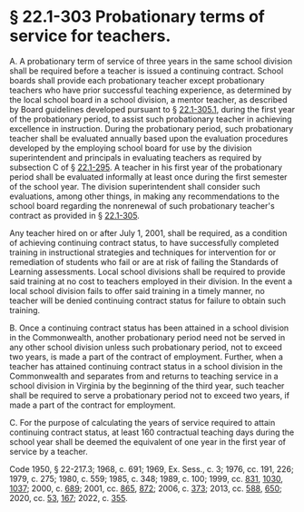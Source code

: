 # § 22.1-303 Probationary terms of service for teachers.

<p>A. A probationary term of service of three years in the same school division shall be required before a teacher is issued a continuing contract. School boards shall provide each probationary teacher except probationary teachers who have prior successful teaching experience, as determined by the local school board in a school division, a mentor teacher, as described by Board guidelines developed pursuant to § <a href='/vacode/22.1-305.1/'>22.1-305.1</a>, during the first year of the probationary period, to assist such probationary teacher in achieving excellence in instruction. During the probationary period, such probationary teacher shall be evaluated annually based upon the evaluation procedures developed by the employing school board for use by the division superintendent and principals in evaluating teachers as required by subsection C of § <a href='/vacode/22.1-295/'>22.1-295</a>. A teacher in his first year of the probationary period shall be evaluated informally at least once during the first semester of the school year. The division superintendent shall consider such evaluations, among other things, in making any recommendations to the school board regarding the nonrenewal of such probationary teacher's contract as provided in § <a href='/vacode/22.1-305/'>22.1-305</a>.</p><p>Any teacher hired on or after July 1, 2001, shall be required, as a condition of achieving continuing contract status, to have successfully completed training in instructional strategies and techniques for intervention for or remediation of students who fail or are at risk of failing the Standards of Learning assessments. Local school divisions shall be required to provide said training at no cost to teachers employed in their division. In the event a local school division fails to offer said training in a timely manner, no teacher will be denied continuing contract status for failure to obtain such training.</p><p>B. Once a continuing contract status has been attained in a school division in the Commonwealth, another probationary period need not be served in any other school division unless such probationary period, not to exceed two years, is made a part of the contract of employment. Further, when a teacher has attained continuing contract status in a school division in the Commonwealth and separates from and returns to teaching service in a school division in Virginia by the beginning of the third year, such teacher shall be required to serve a probationary period not to exceed two years, if made a part of the contract for employment.</p><p>C. For the purpose of calculating the years of service required to attain continuing contract status, at least 160 contractual teaching days during the school year shall be deemed the equivalent of one year in the first year of service by a teacher.</p><p>Code 1950, § 22-217.3; 1968, c. 691; 1969, Ex. Sess., c. 3; 1976, cc. 191, 226; 1979, c. 275; 1980, c. 559; 1985, c. 348; 1989, c. 100; 1999, cc. <a href='http://lis.virginia.gov/cgi-bin/legp604.exe?991+ful+CHAP0831'>831</a>, <a href='http://lis.virginia.gov/cgi-bin/legp604.exe?991+ful+CHAP1030'>1030</a>, <a href='http://lis.virginia.gov/cgi-bin/legp604.exe?991+ful+CHAP1037'>1037</a>; 2000, c. <a href='http://lis.virginia.gov/cgi-bin/legp604.exe?001+ful+CHAP0689'>689</a>; 2001, cc. <a href='http://lis.virginia.gov/cgi-bin/legp604.exe?011+ful+CHAP0865'>865</a>, <a href='http://lis.virginia.gov/cgi-bin/legp604.exe?011+ful+CHAP0872'>872</a>; 2006, c. <a href='http://lis.virginia.gov/cgi-bin/legp604.exe?061+ful+CHAP0373'>373</a>; 2013, cc. <a href='http://lis.virginia.gov/cgi-bin/legp604.exe?131+ful+CHAP0588'>588</a>, <a href='http://lis.virginia.gov/cgi-bin/legp604.exe?131+ful+CHAP0650'>650</a>; 2020, cc. <a href='http://lis.virginia.gov/cgi-bin/legp604.exe?201+ful+CHAP0053'>53</a>, <a href='http://lis.virginia.gov/cgi-bin/legp604.exe?201+ful+CHAP0167'>167</a>; 2022, c. <a href='http://lis.virginia.gov/cgi-bin/legp604.exe?221+ful+CHAP0355'>355</a>.</p>